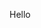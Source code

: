Hello

<!--stackedit_data:
eyJwcm9wZXJ0aWVzIjoidGl0bGU6IE3hurlvIMSR4buNYyBNZW
RpdW0ga2jDtG5nIGdp4bubaSBo4bqhblxuIiwiaGlzdG9yeSI6
WzE4NjY0Njg2NCwtNDQ5MzA4NTUwXX0=
-->
